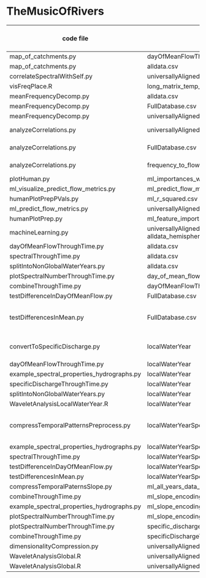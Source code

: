 # TheMusicOfRivers

code file | input file | output file | figure produced (if any) | Notes
-------------- | ---- | -------- | ------ | -----
map_of_catchments.py | dayOfMeanFlowThroughTime.csv | | 2 |
map_of_catchments.py | alldata.csv | | 2 |
correlateSpectralWithSelf.py | universallyAligned_powers.csv | | 4 |
visFreqPlace.R | long_matrix_temp_order_seas_prec.csv | | 6 |
meanFrequencyDecomp.py | alldata.csv | long_matrix_temp_order_seas_prec.csv | 
meanFrequencyDecomp.py | FullDatabase.csv | long_matrix_temp_order_seas_prec.csv | 
meanFrequencyDecomp.py | universallyAligned_powersTranpose.csv | long_matrix_temp_order_seas_prec.csv | 
analyzeCorrelations.py | universallyAligned_powersTranpose.csv | | 9, S2, S3, S8, S15 | 
analyzeCorrelations.py | FullDatabase.csv | | 9, S2, S3, S8, S15 |
analyzeCorrelations.py | frequency_to_flow_metrics_r_all_jan2021_universally_aligned.csv | | 9, S2, S3, S8, S15 |
plotHuman.py | ml_importances_with_categories.csv | | 10 |
ml_visualize_predict_flow_metrics.py | ml_predict_flow_metrics_feature_importances_wide.csv | S4, S5 |
humanPlotPrepPVals.py | ml_r_squared.csv |  | S16 | 
ml_predict_flow_metrics.py | universallyAligned_powers.csv, alldata.csv | ml_predict_flow_metrics_feature_importances_wide.csv | |
humanPlotPrep.py | ml_feature_importances_short.csv | | |
machineLearning.py | universallyAligned_powers.csv, alldata_hemisphereCorrected.csv | ml_feature_importances_short.csv, ml_r_squared.csv | |
dayOfMeanFlowThroughTime.py | alldata.csv | dayOfMeanFlowThroughTime.csv |  |
spectralThroughTime.py | alldata.csv | spectralPowersThroughTime.csv |  |
splitIntoNonGlobalWaterYears.py | alldata.csv | localWaterYear |  |
plotSpectralNumberThroughTime.py | day_of_mean_flow_vs_size.csv | spectralNumber_acrossTime.csv |  |
combineThroughTime.py | dayOfMeanFlowThroughTime.csv | throughTimeCombined.csv |  |
testDifferenceInDayOfMeanFlow.py | FullDatabase.csv | day_of_mean_flow_vs_size.csv |  |
testDifferencesInMean.py | FullDatabase.csv | specific_discharge_vs_size.csv |  | Convert discharge to specific disharge data
convertToSpecificDischarge.py | localWaterYear | localWaterYear |  | converts to specific discharge
dayOfMeanFlowThroughTime.py | localWaterYear | dayOfMeanFlowThroughTime.csv |  |
example_spectral_properties_hydrographs.py | localWaterYear |  |  |
specificDischargeThroughTime.py | localWaterYear | specificDischargeThroughTime.csv |  |
splitIntoNonGlobalWaterYears.py | localWaterYear | universallyAlignedGlobalFlow_DailyQ2_column.csv |  |
WaveletAnalysisLocalWaterYear.R | localWaterYear | localWaterYearSpectralDecomposition |  |
compressTemporalPatternsPreprocess.py | localWaterYearSpectralDecomposition | ml_all_years_data_separate.csv |  | create dataset for dimensionality compression
example_spectral_properties_hydrographs.py | localWaterYearSpectralDecomposition |  |  |
spectralThroughTime.py | localWaterYearSpectralDecomposition | spectralPowersThroughTime.csv |  |
testDifferenceInDayOfMeanFlow.py | localWaterYearSpectralDecomposition | day_of_mean_flow_vs_size.csv |  |
testDifferencesInMean.py | localWaterYearSpectralDecomposition | specific_discharge_vs_size.csv |  |
compressTemporalPaternsSlope.py | ml_all_years_data_separate.csv | ml_slope_encodings1.csv |  |
combineThroughTime.py | ml_slope_encodings1.csv | throughTimeCombined.csv |  |
example_spectral_properties_hydrographs.py | ml_slope_encodings1.csv |  |  |
plotSpectralNumberThroughTime.py | ml_slope_encodings1.csv | spectralNumber_acrossTime.csv |  |
plotSpectralNumberThroughTime.py | specific_discharge_vs_size.csv | spectralNumber_acrossTime.csv |  |
combineThroughTime.py | specificDischargeThroughTime.csv | throughTimeCombined.csv |  |
dimensionalityCompression.py | universallyAligned_powers.csv | ml_encodings1.csv |  |
WaveletAnalysisGlobal.R | universallyAlignedGlobalFlow_DailyQ2_column.csv | universallyAligned_powers.csv |  |
WaveletAnalysisGlobal.R | universallyAlignedGlobalFlow_DailyQ2_column.csv | universallyAligned_powersTranspose.csv |  |
